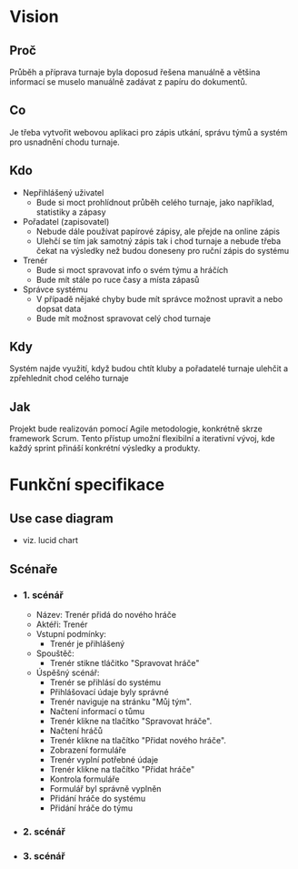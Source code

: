 # Vision
## Proč
Průběh a příprava turnaje byla doposud řešena manuálně a většina informací se muselo manuálně zadávat z papíru do dokumentů.
## Co
Je třeba vytvořit webovou aplikaci pro zápis utkání, správu týmů a systém pro usnadnění chodu turnaje.
## Kdo
- Nepřihlášený uživatel
  - Bude si moct prohlídnout průběh celého turnaje, jako například, statistiky a zápasy
- Pořadatel (zapisovatel)
  - Nebude dále používat papírové zápisy, ale přejde na online zápis
  - Ulehčí se tím jak samotný zápis tak i chod turnaje a nebude třeba čekat na výsledky než budou doneseny pro ruční zápis do systému
- Trenér
  - Bude si moct spravovat info o svém týmu a hráčích
  - Bude mít stále po ruce časy a místa zápasů
- Správce systému
  - V případě nějaké chyby bude mít správce možnost upravit a nebo dopsat data
  - Bude mít možnost spravovat celý chod turnaje
## Kdy
Systém najde využití, když budou chtít kluby a pořadatelé turnaje ulehčit a zpřehlednit chod celého turnaje
## Jak
Projekt bude realizován pomocí Agile metodologie, konkrétně skrze framework Scrum. Tento přístup umožní flexibilní a iterativní vývoj, kde každý sprint přináší konkrétní výsledky a produkty.

# Funkční specifikace
## Use case diagram
- viz. lucid chart
## Scénaře
- ### 1. scénář
  - Název: Trenér přidá do nového hráče
  - Aktéři: Trenér
  - Vstupní podmínky:
    - Trenér je přihlášený
  - Spouštěč:
    - Trenér stikne tláčitko "Spravovat hráče"
  - Úspěšný scénář:
    - Trenér se přihlásí do systému
    - Přihlášovací údaje byly správné
    - Trenér naviguje na stránku "Můj tým".
    - Načtení informací o tůmu
    - Trenér klikne na tlačítko "Spravovat hráče".
    - Načtení hráčů
    - Trenér klikne na tlačítko "Přidat nového hráče".
    - Zobrazení formuláře
    - Trenér vyplní potřebné údaje
    - Trenér klikne na tlačítko "Přidat hráče"
    - Kontrola formuláře
    - Formulář byl správně vyplněn
    - Přidání hráče do systému
    - Přidání hráče do týmu
- ### 2. scénář
- ### 3. scénář
